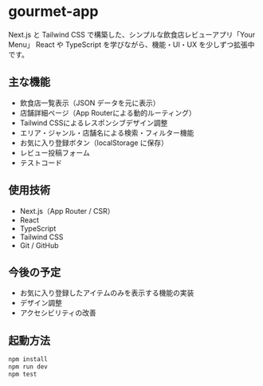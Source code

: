 # gourmet-app

Next.js と Tailwind CSS で構築した、シンプルな飲食店レビューアプリ「Your Menu」
React や TypeScript を学びながら、機能・UI・UX を少しずつ拡張中です。

## 主な機能

- 飲食店一覧表示（JSON データを元に表示）
- 店舗詳細ページ（App Routerによる動的ルーティング）
- Tailwind CSSによるレスポンシブデザイン調整
- エリア・ジャンル・店舗名による検索・フィルター機能
- お気に入り登録ボタン（localStorage に保存）
- レビュー投稿フォーム
- テストコード

## 使用技術

- Next.js（App Router / CSR）
- React
- TypeScript
- Tailwind CSS
- Git / GitHub

## 今後の予定

- お気に入り登録したアイテムのみを表示する機能の実装
- デザイン調整
- アクセシビリティの改善

## 起動方法

```bash
npm install
npm run dev
npm test
```